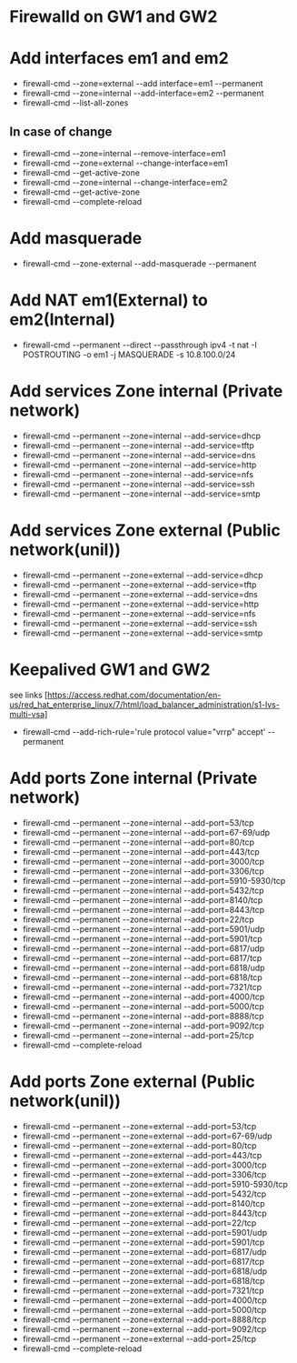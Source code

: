 # Firewalld on GW1 and GW2

# Add interfaces em1 and em2
- firewall-cmd --zone=external --add interface=em1 --permanent
- firewall-cmd --zone=internal --add-interface=em2 --permanent
- firewall-cmd --list-all-zones


## In case of change
- firewall-cmd --zone=internal --remove-interface=em1
- firewall-cmd --zone=external --change-interface=em1
- firewall-cmd --get-active-zone
- firewall-cmd --zone=internal --change-interface=em2
- firewall-cmd --get-active-zone
- firewall-cmd --complete-reload

# Add masquerade

- firewall-cmd --zone-external --add-masquerade --permanent

# Add NAT em1(External) to em2(Internal)

- firewall-cmd  --permanent --direct --passthrough ipv4 -t nat -I POSTROUTING -o em1 -j MASQUERADE -s 10.8.100.0/24


# Add services Zone internal (Private network)

- firewall-cmd --permanent --zone=internal --add-service=dhcp
- firewall-cmd --permanent --zone=internal --add-service=tftp
- firewall-cmd --permanent --zone=internal --add-service=dns
- firewall-cmd --permanent --zone=internal --add-service=http
- firewall-cmd --permanent --zone=internal --add-service=nfs
- firewall-cmd --permanent --zone=internal --add-service=ssh
- firewall-cmd --permanent --zone=internal --add-service=smtp

# Add services Zone external (Public network(unil))

- firewall-cmd --permanent --zone=external --add-service=dhcp
- firewall-cmd --permanent --zone=external --add-service=tftp
- firewall-cmd --permanent --zone=external --add-service=dns
- firewall-cmd --permanent --zone=external --add-service=http
- firewall-cmd --permanent --zone=external --add-service=nfs
- firewall-cmd --permanent --zone=external --add-service=ssh
- firewall-cmd --permanent --zone=external --add-service=smtp

# Keepalived GW1 and GW2

see links [https://access.redhat.com/documentation/en-us/red_hat_enterprise_linux/7/html/load_balancer_administration/s1-lvs-multi-vsa]

- firewall-cmd --add-rich-rule='rule protocol value="vrrp" accept' --permanent


# Add ports Zone internal (Private network)

- firewall-cmd --permanent --zone=internal --add-port=53/tcp
- firewall-cmd --permanent --zone=internal --add-port=67-69/udp
- firewall-cmd --permanent --zone=internal --add-port=80/tcp
- firewall-cmd --permanent --zone=internal --add-port=443/tcp
- firewall-cmd --permanent --zone=internal --add-port=3000/tcp
- firewall-cmd --permanent --zone=internal --add-port=3306/tcp
- firewall-cmd --permanent --zone=internal --add-port=5910-5930/tcp
- firewall-cmd --permanent --zone=internal --add-port=5432/tcp
- firewall-cmd --permanent --zone=internal --add-port=8140/tcp
- firewall-cmd --permanent --zone=internal --add-port=8443/tcp
- firewall-cmd --permanent --zone=internal --add-port=22/tcp
- firewall-cmd --permanent --zone=internal --add-port=5901/udp
- firewall-cmd --permanent --zone=internal --add-port=5901/tcp
- firewall-cmd --permanent --zone=internal --add-port=6817/udp
- firewall-cmd --permanent --zone=internal --add-port=6817/tcp
- firewall-cmd --permanent --zone=internal --add-port=6818/udp
- firewall-cmd --permanent --zone=internal --add-port=6818/tcp
- firewall-cmd --permanent --zone=internal --add-port=7321/tcp
- firewall-cmd --permanent --zone=internal --add-port=4000/tcp
- firewall-cmd --permanent --zone=internal --add-port=5000/tcp
- firewall-cmd --permanent --zone=internal --add-port=8888/tcp
- firewall-cmd --permanent --zone=internal --add-port=9092/tcp
- firewall-cmd --permanent --zone=internal --add-port=25/tcp
- firewall-cmd --complete-reload

# Add ports Zone external (Public network(unil))

- firewall-cmd --permanent --zone=external --add-port=53/tcp
- firewall-cmd --permanent --zone=external --add-port=67-69/udp
- firewall-cmd --permanent --zone=external --add-port=80/tcp
- firewall-cmd --permanent --zone=external --add-port=443/tcp
- firewall-cmd --permanent --zone=external --add-port=3000/tcp
- firewall-cmd --permanent --zone=external --add-port=3306/tcp
- firewall-cmd --permanent --zone=external --add-port=5910-5930/tcp
- firewall-cmd --permanent --zone=external --add-port=5432/tcp
- firewall-cmd --permanent --zone=external --add-port=8140/tcp
- firewall-cmd --permanent --zone=external --add-port=8443/tcp
- firewall-cmd --permanent --zone=external --add-port=22/tcp
- firewall-cmd --permanent --zone=external --add-port=5901/udp
- firewall-cmd --permanent --zone=external --add-port=5901/tcp
- firewall-cmd --permanent --zone=external --add-port=6817/udp
- firewall-cmd --permanent --zone=external --add-port=6817/tcp
- firewall-cmd --permanent --zone=external --add-port=6818/udp
- firewall-cmd --permanent --zone=external --add-port=6818/tcp
- firewall-cmd --permanent --zone=external --add-port=7321/tcp
- firewall-cmd --permanent --zone=external --add-port=4000/tcp
- firewall-cmd --permanent --zone=external --add-port=5000/tcp
- firewall-cmd --permanent --zone=external --add-port=8888/tcp
- firewall-cmd --permanent --zone=external --add-port=9092/tcp
- firewall-cmd --permanent --zone=external --add-port=25/tcp
- firewall-cmd --complete-reload